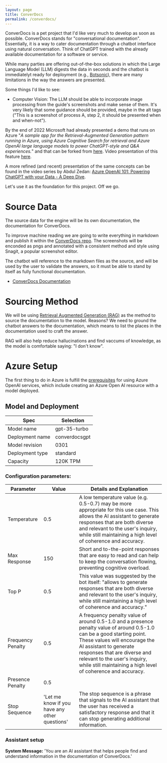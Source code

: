 ```yaml
---
layout: page
title: ConverDocs
permalink: /converdocs/
---
```


ConverDocs is a pet project that I'd like very much to develop as soon as possible.
ConverDocs stands for "conversational documentation". Essentially, it is a way to cater documentation through a chatbot interface using natural conversation. Think of ChatGPT trained with the already available documentation for a software or service.  

While many parties are offering out-of-the-box solutions in which the Large Language Model (LLM) digests the data in seconds and the chatbot is immediatelyt ready for deployment (e.g., [Botsonic](https://writesonic.com/botsonic)), there are many limitations in the way the answers are presented.

Some things I'd like to see:

- Computer Vision: The LLM should be able to incorporate image processing from the guide's screenshots and make sense of them. It's very likely that some guidance should be provided, maybe in the alt tags ("This is a screenshot of process A, step 2, it should be presented when and when-not").

By the end of 2022 Microsoft had already presented a demo that runs on Azure "_A sample app for the Retrieval-Augmented Generation pattern running in Azure, using Azure Cognitive Search for retrieval and Azure OpenAI large language models to power ChatGPT-style and Q&A experiences._" and that can be forked from [here](https://github.com/Azure-Samples/azure-search-openai-demo). Video presentation of this feature [here](https://www.youtube.com/watch?v=3t3qZu1Dy1k). 

A more refined (and recent) presentation of the same concepts can be found in the video series by Abdul Zedan: [Azure OpenAI 101: Powering ChatGPT with your Data - A Deep Dive](https://youtu.be/Z6fk1gZjDNg?si=wDsaVZILFFpX_PXU). 

Let's use it as the foundation for this project. Off we go.

# Source Data
The source data for the engine will be its own documentation, the documentation for ConverDocs. 

To improve machine reading we are going to write everything in markdown and publish it within the [ConverDocs repo](https://github.com/jose-salgado81/converdocs.git). The screenshots will be enconded as pngs and annotated with a consistent method and style using Snagit, a popular screenshot editor.

The chatbot will reference to the markdown files as the source, and will be used by the user to validate the answers, so it must be able to stand by itself as fully functional documentation.

- [ConverDocs Documentation](https://github.com/jose-salgado81/converdocs/blob/main/document1.md)

# Sourcing Method

We will be using [Retrieval Augmented Generation (RAG)](https://research.ibm.com/blog/retrieval-augmented-generation-RAG) as the method to source the documentation to the model. Reasons? We need to ground the chatbot answers to the documentation, which means to list the places in the documentation used to craft the answer.

RAG will also help reduce hallucinations and find vaccums of knowledge, as the model is comfortable saying: "I don't know".

# Azure Setup
The first thing to do in Azure is fulfill the [prerequisites](https://learn.microsoft.com/en-us/azure/ai-services/openai/quickstart?pivots=programming-language-studio&tabs=command-line#prerequisites) for using Azure OpenAI services, which include creating an Azure Open AI resource with a model deployed. 

## Model and Deployment
| Spec           | Selection       |
| -------------- | --------------- |
| Model name     | gpt-35-turbo    |
| Deployment name| converdocsgpt   |
| Model revision | 0301            |
| Deployment type| standard        |
| Capacity       | 120K TPM        |


### Configuration parameters:

| Parameter           | Value | Details and Explanation                                                                                             |
| ------------------- | ----- | ------------------------------------------------------------------------------------------------------------------ |
| Temperature         | 0.5   | A low temperature value (e.g. 0.5-0.7) may be more appropriate for this use case. This allows the AI assistant to generate responses that are both diverse and relevant to the user's inquiry, while still maintaining a high level of coherence and accuracy. |
| Max Response        | 150   | Short and to-the-point responses that are easy to read and can help to keep the conversation flowing, preventing cognitive overload.                                            |
| Top P               | 0.5   | This value was suggested by the bot itself: "allows to generate responses that are both diverse and relevant to the user's inquiry, while still maintaining a high level of coherence and accuracy." |
| Frequency Penalty   | 0.5   | A frequency penalty value of around 0.5-1.0 and a presence penalty value of around 0.5-1.0 can be a good starting point. These values will encourage the AI assistant to generate responses that are diverse and relevant to the user's inquiry, while still maintaining a high level of coherence and accuracy. |
| Presence Penalty    | 0.5   |                                                                                                                      |
| Stop Sequence       | 'Let me know if you have any other questions' | The stop sequence is a phrase that signals to the AI assistant that the user has received a satisfactory response and that it can stop generating additional information. |

### Assistant setup
**System Message:** 'You are an AI assistant that helps people find and understand information in the documentation of ConverDocs.'


